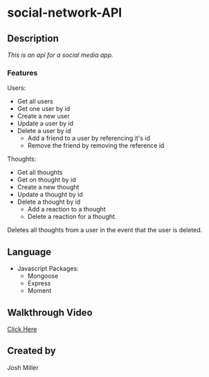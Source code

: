 # social-network-API

## Description
   _This is an api for a social media app._
   ### Features
   Users:
   * Get all users
   * Get one user by id
   * Create a new user
   * Update a user by id
   * Delete a user by id
      * Add a friend to a user by referencing it's id
      * Remove the friend by removing the reference id

   Thoughts:
   * Get all thoughts
   * Get on thought by id
   * Create a new thought
   * Update a thought by id
   * Delete a thought by id
      * Add a reaction to a thought
      * Delete a reaction for a thought.
   
   Deletes all thoughts from a user in the event that the user is deleted.

## Language
   * Javascript Packages:
      * Mongoose
      * Express
      * Moment

## Walkthrough Video

   [Click Here](https://youtu.be/VjgLdxi7erY)

## Created by
   Josh Miller

